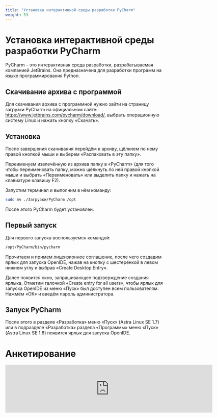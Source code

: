 ```yaml
---
title: "Установка интерактивной среды разработки PyCharm"
weight: 53
---
```


# Установка интерактивной среды разработки PyCharm

PyCharm – это интерактивная среда разработки, разрабатываемая компанией JetBrains. Она предназначена для разработки программ на языке программирования Python.

## Скачивание архива с программой

Для скачивания архива с программной нужно зайти на страницу загрузки PyCharm на официальном сайте: https://www.jetbrains.com/pycharm/download/, выбрать операционную систему Linux и нажать кнопку «Скачать».

## Установка

После завершения скачивания перейдём к архиву, щёлкнем по нему правой кнопкой мыши и выберем «Распаковать в эту папку».

Переименуем извлечённую из архива папку в «PyCharm» (для того чтобы переименовать папку, можно щёлкнуть по ней правой кнопкой мыши и выбрать «Переименовать» или выделить папку и нажать на клавиатуре клавишу F2).

Запустим терминал и выполним в нём команду:

```bash
sudo mv ./Загрузки/PyCharm /opt
```

После этого PyCharm будет установлен.

## Первый запуск

Для первого запуска воспользуемся командой:

```bash
/opt/PyCharm/bin/pycharm
```

Прочитаем и примем лицензионное соглашение, после чего создадим ярлык для запуска OpenIDE, нажав на кнопку с шестерёнкой в левом нижнем углу и выбрав «Create Desktop Entry».

Далее появится окно, запрашивающее подтверждение создания ярлыка. Отметим галочкой «Create entry for all users», чтобы ярлык для запуска OpenIDE из меню «Пуск» был доступен всем пользователям. Нажмём «OK» и введём пароль администратора.

## Запуск PyCharm

После этого в разделе «Разработка» меню «Пуск» (Astra Linux SE 1.7) или в подразделе «Разработка» раздела «Программы» меню «Пуск» (Astra Linux SE 1.8) появится ярлык для запуска OpenIDE.

# Анкетирование

<script src="https://forms.yandex.ru/_static/embed.js"></script><iframe src="https://forms.yandex.ru/u/6852afdd90fa7b675ac56e58?iframe=1" frameborder="0" name="ya-form-6852afdd90fa7b675ac56e58" width="650"></iframe>
